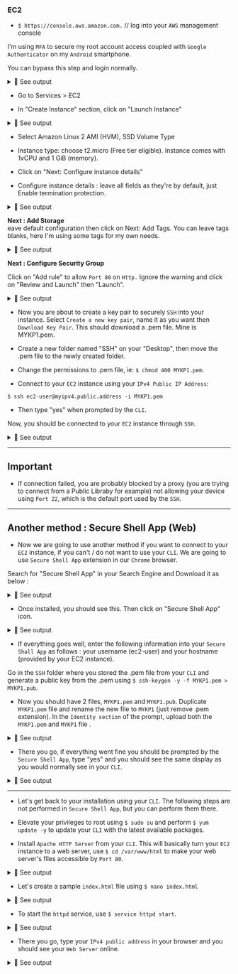 ### EC2
- `$ https://console.aws.amazon.com.` // log into your `AWS` management console<br>

I'm using `MFA` to secure my root account access coupled with `Google Authenticator` on my `Android` smartphone.<br>

You can bypass this step and login normally.<br>

<details>
<summary>🔴 See output</summary>
<p>  

[![isaac-arnault-AWS-1.jpg](https://i.postimg.cc/L5F2KQwp/isaac-arnault-AWS-1.jpg)](https://postimg.cc/nj26q2nR)

</p>
</details>

- Go to Services > EC2<br>

- In "Create Instance" section, click on "Launch Instance"<br>

<details>
<summary>🔴 See output</summary>
<p>  

[![isaac-arnault-AWS2.png](https://i.postimg.cc/nVSG28yg/isaac-arnault-AWS2.png)](https://postimg.cc/6TRZ6P5f)

</p>
</details>

- Select Amazon Linux 2 AMI (HVM), SSD Volume Type<br>

- Instance type: choose t2.micro (Free tier eligible). Instance comes with 1vCPU and 1 GiB (memory).<br>

- Click on "Next: Configure instance details"<br>

- Configure instance details : leave all fields as they're by default, just Enable termination protection.<br>

<details>
<summary>🔴 See output</summary>
<p>  

[![isaac-arnault-AWS3.png](https://i.postimg.cc/Sx69wHPy/isaac-arnault-AWS3.png)](https://postimg.cc/mPrh9pRq)

</p>
</details>

<b>Next : Add Storage</b><br>
eave default configuration then click on Next: Add Tags. You can leave tags blanks, here I'm using some tags for my own needs.<br>

<details>
<summary>🔴 See output</summary>
<p>

[![isaac-arnault-AWS4.png](https://i.postimg.cc/TY8qFjPJ/isaac-arnault-AWS4.png)](https://postimg.cc/8sH6r6M7)

</p>
</details>

<b>Next : Configure Security Group</b><br>

Click on "Add rule" to allow `Port 80` on `Http.` Ignore the warning and click on "Review and Launch" then "Launch".

<details>
<summary>🔴 See output</summary>
<p>

[![isaac-arnault-AWS-5.png](https://i.postimg.cc/0QwK037R/isaac-arnault-AWS-5.png)](https://postimg.cc/5YftxsPn)

</p>
</details>

- Now you are about to create a key pair to securely `SSH` into your instance. Select `Create a new key pair`, name it as you want then `Download Key Pair`. This should download a .pem file. Mine is MYKP1.pem.

- Create a new folder named "SSH" on your "Desktop", then move the .pem file to the newly created folder.

- Change the permissions to .pem file, ie: `$ chmod 400 MYKP1.pem`.<br>

- Connect to your `EC2` instance using your `IPv4 Public IP Address`:<br>

`$ ssh ec2-user@myipv4.public.address -i MYKP1.pem`<br>

- Then type "yes" when prompted by the `CLI`.<br>

Now, you should be connected to your `EC2` instance through `SSH`.<br>

<details>
<summary>🔴 See output</summary>
<p>

[![isaac-arnault-AWS-9.png](https://i.postimg.cc/SxvYw8LG/isaac-arnault-AWS-9.png)](https://postimg.cc/nXqLmXPs)

</p>
</details>

<hr>

## Important

- If connection failed, you are probably blocked by a proxy (you are trying to connect from a Public Libraby for example) not allowing your device using `Port 22`, which is the default port used by the `SSH`.<br>

<hr>

## Another method : Secure Shell App (Web)

- Now we are going to use another method if you want to connect to your `EC2` instance, if you can't / do not want to use your `CLI`. We are going to use `Secure Shell App` extension in our `Chrome` browser.<br>

Search for "Secure Shell App" in your Search Engine and Download it as below :<br>

<details>
<summary>🔴 See output</summary>
<p>

[![isaac-arnault-AWS-10.png](https://i.postimg.cc/3rp4VPVd/isaac-arnault-AWS-10.png)](https://postimg.cc/F1rHJn94)

</p>
</details>

- Once installed, you should see this. Then click on "Secure Shell App" icon.<br>

<details>
<summary>🔴 See output</summary>
<p>

[![isaac-arnault-AWS-11.png](https://i.postimg.cc/0QpfkZcv/isaac-arnault-AWS-11.png)](https://postimg.cc/FdHcGyMC)

</p>
</details>

- If everything goes well, enter the following information into your `Secure Shall App` as follows : your username (ec2-user) and your hostname (provided by your EC2 instance).<br>

Go in the `SSH` folder where you stored the .pem file from your `CLI` and generate a public key from the .pem using `$ ssh-keygen -y -f MYKP1.pem > MYKP1.pub`.<br>

- Now you should have 2 files, `MYKP1.pem` and `MYKP1.pub`. Duplicate `MYKP1.pem` file and rename the new file to `MYKP1` (just remove .pem extension). In the `Identity section` of the prompt, upload both the `MYKP1.pem` and `MYKP1` file .

<details>
<summary>🔴 See output</summary>
<p>

[![isaac-arnault-AWS-12.png](https://i.postimg.cc/D0YMqShw/isaac-arnault-AWS-12.png)](https://postimg.cc/8fM4GPs2)

</p>
</details>  

- There you go, if everything went fine you should be prompted by the `Secure Shell App`, type "yes" and you should see the same display as you would normally see in your `CLI`.<br>

<details>
<summary>🔴 See output</summary>
<p>

[![isaac-arnault-AWS.png](https://i.postimg.cc/85xPkBX1/isaac-arnault-AWS.png)](https://postimg.cc/5YqMnvMG)

</p>
</details> 

<hr>

- Let's get back to your installation using your `CLI`. The following steps are not performed in `Secure Shell App`, but you can perform them there.<br>

- Elevate your privileges to root using `$ sudo su` and perform `$ yum update -y` to update your `CLI` with the latest available packages.<br>

- Install `Apache HTTP Server` from your `CLI`. This will basically turn your `EC2` instance to a web server, use `$ cd /var/www/html` to make your web server's files accessible by `Port 80`.<br>

<details>
<summary>🔴 See output</summary>
<p>

[![isaac-arnault-AWS-13.png](https://i.postimg.cc/4xPRdb2z/isaac-arnault-AWS-13.png)](https://postimg.cc/Snnv18hs)

</p>
</details>

- Let's create a sample `index.html` file using `$ nano index.html`<br>

<details>
<summary>🔴 See output</summary>
<p>

[![isaac-arnault-AWS-14.png](https://i.postimg.cc/sg8GtsjG/isaac-arnault-AWS-14.png)](https://postimg.cc/nX4Lm8Qn)

</p>
</details>

- To start the `httpd` service, use `$ service httpd start`.<br>

<details>
<summary>🔴 See output</summary>
<p>

[![isaac-arnault-AWS-15.png](https://i.postimg.cc/k4NV6SxW/isaac-arnault-AWS-15.png)](https://postimg.cc/xJCjBcpd)

</p>
</details>

- There you go, type your `IPv4 public address` in your browser and you should see your `Web Server` online.<br>

<details>
<summary>🔴 See output</summary>
<p>

[![isaac-arnault-AWS-16.png](https://i.postimg.cc/8cSZMxjs/isaac-arnault-AWS-16.png)](https://postimg.cc/k6TNd1Nd)

</p>
</details>
